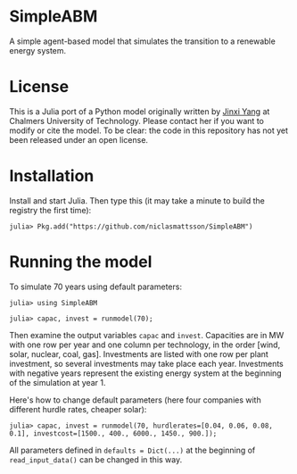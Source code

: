 # SimpleABM
A simple agent-based model that simulates the transition to a renewable energy system.

# License
This is a Julia port of a Python model originally written by [Jinxi Yang](https://www.chalmers.se/en/staff/Pages/jinxi-yang.aspx) at Chalmers University of Technology. Please contact her if you want to modify or cite the model. To be clear: the code in this repository has not yet been released under an open license.

# Installation
Install and start Julia. Then type this (it may take a minute to build the registry the first time):

```
julia> Pkg.add("https://github.com/niclasmattsson/SimpleABM")
```

# Running the model

To simulate 70 years using default parameters:

```
julia> using SimpleABM

julia> capac, invest = runmodel(70);

```
Then examine the output variables `capac` and `invest`. Capacities are in MW with one row per year and one column per technology, in the order [wind, solar, nuclear, coal, gas]. Investments are listed with one row per plant investment, so several investments may take place each year. Investments with negative years represent the existing energy system at the beginning of the simulation at year 1.

Here's how to change default parameters (here four companies with different hurdle rates, cheaper solar):

```
julia> capac, invest = runmodel(70, hurdlerates=[0.04, 0.06, 0.08, 0.1], investcost=[1500., 400., 6000., 1450., 900.]);
```

All parameters defined in `defaults = Dict(...)` at the beginning of `read_input_data()` can be changed in this way.






